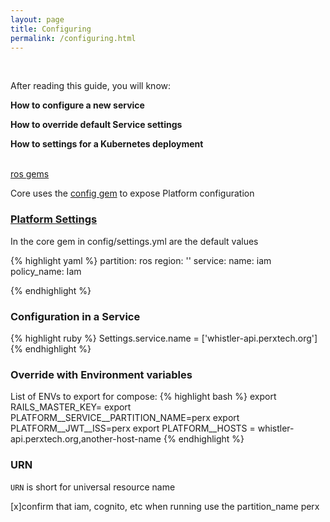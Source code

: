 ```yaml
---
layout: page
title: Configuring
permalink: /configuring.html
---
```

<div class="summary" markdown="1">
<br/>

After reading this guide, you will know:

<b>How to configure a new service</b>

<b>How to override default Service settings</b>

<b>How to settings for a Kubernetes deployment</b>
<br/><br/>
</div>

[ros gems](https://github.com/rails-on-services/ros)

Core uses the [config gem](https://github.com/railsconfig/config) to expose Platform configuration

### [Platform Settings](#platform-settings)

In the core gem in config/settings.yml are the default values

{% highlight yaml %}
partition: ros
region: ''
service:
  name: iam
  policy_name: Iam

{% endhighlight %}

### Configuration in a Service

{% highlight ruby %}
Settings.service.name = ['whistler-api.perxtech.org']
{% endhighlight %}

### Override with Environment variables

List of ENVs to export for compose:
{% highlight bash %}
export RAILS_MASTER_KEY=
export PLATFORM__SERVICE__PARTITION_NAME=perx
export PLATFORM__JWT__ISS=perx
export PLATFORM__HOSTS = whistler-api.perxtech.org,another-host-name
{% endhighlight %}

### URN

`URN` is short for universal resource name

[x]confirm that iam, cognito, etc when running use the partition_name perx


<!---
To add new posts, simply add a file in the `_posts` directory that follows the convention `YYYY-MM-DD-name-of-post.ext` and includes the necessary front matter. Take a look at the source for this post to get an idea about how it works.
Check out the [Jekyll docs][jekyll-docs] for more info on how to get the most out of Jekyll. File all bugs/feature requests at [Jekyll’s GitHub repo][jekyll-gh]. If you have questions, you can ask them on [Jekyll Talk][jekyll-talk].

[jekyll-docs]: https://jekyllrb.com/docs/home
[jekyll-gh]:   https://github.com/jekyll/jekyll
[jekyll-talk]: https://talk.jekyllrb.com/
--->
